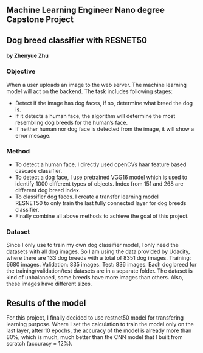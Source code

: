 ## Machine Learning Engineer Nano degree Capstone Project
## Dog breed classifier with RESNET50 
#### by Zhenyue Zhu

### Objective
When a user uploads an image to the web server. The machine learning model will act on the backend. 
The task includes following stages:
* Detect if the image has dog faces, if so, determine what breed the 
dog is.
* If it detects a human face, the algorithm will determine the most 
resembling dog breeds for the human’s face.   
* If neither human nor dog face is detected from the image, it will show 
a error mesage.

### Method
* To detect a human face, I directly used openCVs haar feature based cascade classifier.
* To detect a dog face, I use pretrained VGG16 model which is used to identify 1000 different types of objects. Index from 151 and 268 are different dog breed index. 
* To classifier dog faces. I create a transfer learning model  
RESNET50 to only train the last fully connected layer for dog breeds 
classifier. 
* Finally combine all above methods to achieve the goal of this project. 

### Dataset
Since I only use to train my own dog classifier model, I only need the 
datasets with all dog images. So I am using the data provided by 
Udacity, where there are 133 dog breeds with a total of 8351 dog images. 
Training: 6680 images. 
Validation: 835 images.
Test: 836 images.
Each dog breed for the training/validation/test datasets are in a 
separate folder. The dataset is kind of unbalanced, some breeds have 
more images than others. Also, these images have different sizes. 
 

## Results of the model

For this project, I finally decided to use restnet50 model for transfering learning purpose. 
Where I set the calculation to train the model only on the last layer, after 10 epochs, 
the accuracy of the model is already more than 80%, which is much, much better than the CNN model that I 
built from scratch (accuracy = 12%). 


